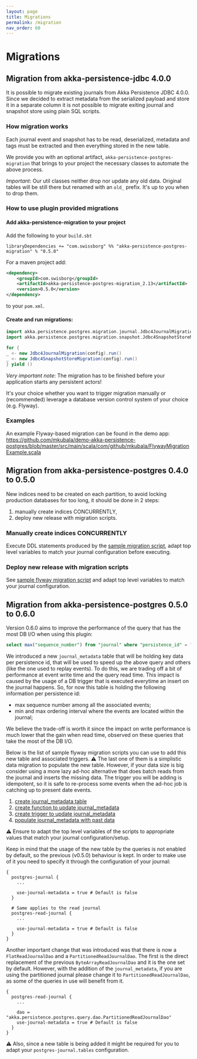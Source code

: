 ```yaml
---
layout: page
title: Migrations
permalink: /migration
nav_order: 60
---
```


# Migrations

## Migration from akka-persistence-jdbc 4.0.0
It is possible to migrate existing journals from Akka Persistence JDBC 4.0.0. 
Since we decided to extract metadata from the serialized payload and store it in a separate column it is not possible to migrate exiting journal and snapshot store using plain SQL scripts.

### How migration works
Each journal event and snapshot has to be read, deserialized, metadata and tags must be extracted and then everything stored in the new table.

We provide you with an optional artifact, `akka-persistence-postgres-migration` that brings to your project the necessary classes to automate the above process.

*Important*: Our util classes neither drop nor update any old data. Original tables will be still there but renamed with an `old_` prefix. It's up to you when to drop them.

### How to use plugin provided migrations
#### Add akka-persistence-migration to your project
Add the following to your `build.sbt` 
```
libraryDependencies += "com.swissborg" %% "akka-persistence-postgres-migration" % "0.5.0"
``` 
For a maven project add: 
```xml
<dependency>
    <groupId>com.swisborg</groupId>
    <artifactId>akka-persistence-postgres-migration_2.13</artifactId>
    <version>0.5.0</version>
</dependency>
``` 
to your `pom.xml`.

#### Create and run migrations:
```scala
import akka.persistence.postgres.migration.journal.Jdbc4JournalMigration
import akka.persistence.postgres.migration.snapshot.Jdbc4SnapshotStoreMigration

for {
_ <- new Jdbc4JournalMigration(config).run()
_ <- new Jdbc4SnapshotStoreMigration(config).run()
} yield ()
```
*Very important note*: The migration has to be finished before your application starts any persistent actors!

It's your choice whether you want to trigger migration manually or (recommended) leverage a database version control system of your choice (e.g. Flyway).

### Examples
An example Flyway-based migration can be found in the demo app: https://github.com/mkubala/demo-akka-persistence-postgres/blob/master/src/main/scala/com/github/mkubala/FlywayMigrationExample.scala

## Migration from akka-persistence-postgres 0.4.0 to 0.5.0
New indices need to be created on each partition, to avoid locking production databases for too long, it should be done in 2 steps:
1. manually create indices CONCURRENTLY,
2. deploy new release with migration scripts.

### Manually create indices CONCURRENTLY
Execute DDL statements produced by the [sample migration script](https://github.com/SwissBorg/akka-persistence-postgres/blob/master/scripts/migration-0.5.0/partitioned/1-add-indices-manually.sql), adapt top level variables to match your journal configuration before executing.

### Deploy new release with migration scripts
See [sample flyway migration script](https://github.com/SwissBorg/akka-persistence-postgres/blob/master/scripts/migration-0.5.0/partitioned/2-add-indices-flyway.sql) and adapt top level variables to match your journal configuration.

## Migration from akka-persistence-postgres 0.5.0 to 0.6.0

Version 0.6.0 aims to improve the performance of the query that has the most DB I/O when using this plugin: 
```sql
select max("sequence_number") from "journal" where "persistence_id" = ?
```

We introduced a new `journal_metadata` table that will be holding key data per persistence id, that will be used to speed up the above query and others (like the one used to replay events). To do this, we are trading off a bit of performance at event write time and the query read time. This impact is caused by the usage of a DB trigger that is executed everytime an insert on the journal happens.
So, for now this table is holding the following information per persistence id:
- max sequence number among all the associated events; 
- min and max ordering interval where the events are located within the journal; 

We believe the trade-off is worth it since the impact on write performance is much lower that the gain when read time, observed on these queries that take the most of the DB I/O.

Below is the list of sample flyway migration scripts you can use to add this new table and associated triggers.
⚠️ The last one of them is a simplistic data migration to populate the new table. However, if your data size is big consider using a more lazy ad-hoc alternative that does batch reads from the journal and inserts the missing data. The trigger you will be adding is idempotent, so it is safe to re-process some events when the ad-hoc job is catching up to present date events.    

1. [create journal_metadata table](https://github.com/SwissBorg/akka-persistence-postgres/blob/master/scripts/migration-0.6.0/1-create-journal-metadata-table.sql)
2. [create function to update journal_metadata](https://github.com/SwissBorg/akka-persistence-postgres/blob/master/scripts/migration-0.6.0/2-create-function-update-journal-metadata.sql)
3. [create trigger to update journal_metadata](https://github.com/SwissBorg/akka-persistence-postgres/blob/master/scripts/migration-0.6.0/3-create-trigger-update-journal-metadata.sql)
4. [populate journal_metadata with past data](https://github.com/SwissBorg/akka-persistence-postgres/blob/master/scripts/migration-0.6.0/4-populate-journal-metadata.sql)

⚠️ Ensure to adapt the top level variables of the scripts to appropriate values that match your journal configuration/setup.

Keep in mind that the usage of the new table by the queries is not enabled by default, so the previous (v0.5.0) behaviour is kept. 
In order to make use of it you need to specify it through the configuration of your journal:

```hocon
{
  postgres-journal {
    ...

    use-journal-metadata = true # Default is false
  }
  
  # Same applies to the read journal
  postgres-read-journal {
    ...

    use-journal-metadata = true # Default is false
  }
}
```

Another important change that was introduced was that there is now a `FlatReadJournalDao` and a `PartitionedReadJournalDao`. 
The first is the direct replacement of the previous `ByteArrayReadJournalDao` and it is the one set by default. 
However, with the addition of the `journal_metadata`, if you are using the partitioned journal please change it to `PartitionedReadJournalDao`, 
as some of the queries in use will benefit from it.

```hocon
{
  postgres-read-journal {
    ...
      
    dao = "akka.persistence.postgres.query.dao.PartitionedReadJournalDao"
    use-journal-metadata = true # Default is false
  }
}
```

⚠️ Also, since a new table is being added it might be required for you to adapt your `postgres-journal.tables` configuration. 